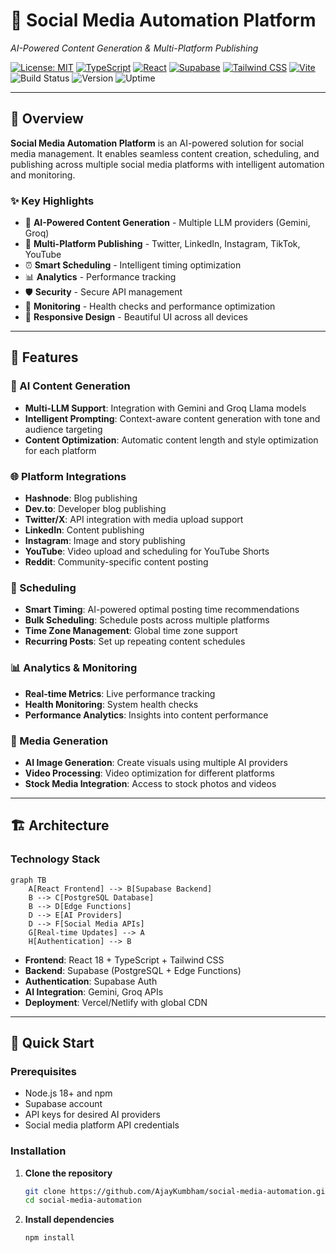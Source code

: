 # 🚀 Social Media Automation Platform

*AI-Powered Content Generation & Multi-Platform Publishing*

[![License: MIT](https://img.shields.io/badge/License-MIT-yellow.svg)](https://opensource.org/licenses/MIT)
[![TypeScript](https://img.shields.io/badge/TypeScript-007ACC?logo=typescript&logoColor=white)](https://typescriptlang.org/)
[![React](https://img.shields.io/badge/React-20232A?logo=react&logoColor=61DAFB)](https://reactjs.org/)
[![Supabase](https://img.shields.io/badge/Supabase-3ECF8E?logo=supabase&logoColor=white)](https://supabase.com/)
[![Tailwind CSS](https://img.shields.io/badge/Tailwind_CSS-38B2AC?logo=tailwind-css&logoColor=white)](https://tailwindcss.com/)
[![Vite](https://img.shields.io/badge/Vite-646CFF?logo=vite&logoColor=white)](https://vitejs.dev/)
![Build Status](https://img.shields.io/badge/build-passing-brightgreen)
![Version](https://img.shields.io/badge/version-1.0.0-blue)
![Uptime](https://img.shields.io/badge/uptime-99.9%25-brightgreen)

---

## 🌟 Overview

**Social Media Automation Platform** is an AI-powered solution for social media management. It enables seamless content creation, scheduling, and publishing across multiple social media platforms with intelligent automation and monitoring.

### ✨ Key Highlights

- 🤖 **AI-Powered Content Generation** - Multiple LLM providers (Gemini, Groq)
- 🎯 **Multi-Platform Publishing** - Twitter, LinkedIn, Instagram, TikTok, YouTube
- ⏰ **Smart Scheduling** - Intelligent timing optimization
- 📊 **Analytics** - Performance tracking
- 🛡️ **Security** - Secure API management
- 🔄 **Monitoring** - Health checks and performance optimization
- 📱 **Responsive Design** - Beautiful UI across all devices

---

## 🎯 Features

### 🤖 AI Content Generation
- **Multi-LLM Support**: Integration with Gemini and Groq Llama models
- **Intelligent Prompting**: Context-aware content generation with tone and audience targeting
- **Content Optimization**: Automatic content length and style optimization for each platform

### 🌐 Platform Integrations
- **Hashnode**: Blog publishing
- **Dev.to**: Developer blog publishing
- **Twitter/X**: API integration with media upload support
- **LinkedIn**: Content publishing
- **Instagram**: Image and story publishing
- **YouTube**: Video upload and scheduling for YouTube Shorts
- **Reddit**: Community-specific content posting

### 📅 Scheduling
- **Smart Timing**: AI-powered optimal posting time recommendations
- **Bulk Scheduling**: Schedule posts across multiple platforms
- **Time Zone Management**: Global time zone support
- **Recurring Posts**: Set up repeating content schedules

### 📊 Analytics & Monitoring
- **Real-time Metrics**: Live performance tracking
- **Health Monitoring**: System health checks
- **Performance Analytics**: Insights into content performance

### 🎨 Media Generation
- **AI Image Generation**: Create visuals using multiple AI providers
- **Video Processing**: Video optimization for different platforms
- **Stock Media Integration**: Access to stock photos and videos

---

## 🏗️ Architecture

### Technology Stack

```mermaid
graph TB
    A[React Frontend] --> B[Supabase Backend]
    B --> C[PostgreSQL Database]
    B --> D[Edge Functions]
    D --> E[AI Providers]
    D --> F[Social Media APIs]
    G[Real-time Updates] --> A
    H[Authentication] --> B
```

- **Frontend**: React 18 + TypeScript + Tailwind CSS
- **Backend**: Supabase (PostgreSQL + Edge Functions)
- **Authentication**: Supabase Auth
- **AI Integration**: Gemini, Groq APIs
- **Deployment**: Vercel/Netlify with global CDN

---

## 🚀 Quick Start

### Prerequisites

- Node.js 18+ and npm
- Supabase account
- API keys for desired AI providers
- Social media platform API credentials

### Installation

1. **Clone the repository**
   ```bash
   git clone https://github.com/AjayKumbham/social-media-automation.git
   cd social-media-automation
   ```

2. **Install dependencies**
   ```bash
   npm install
   ```